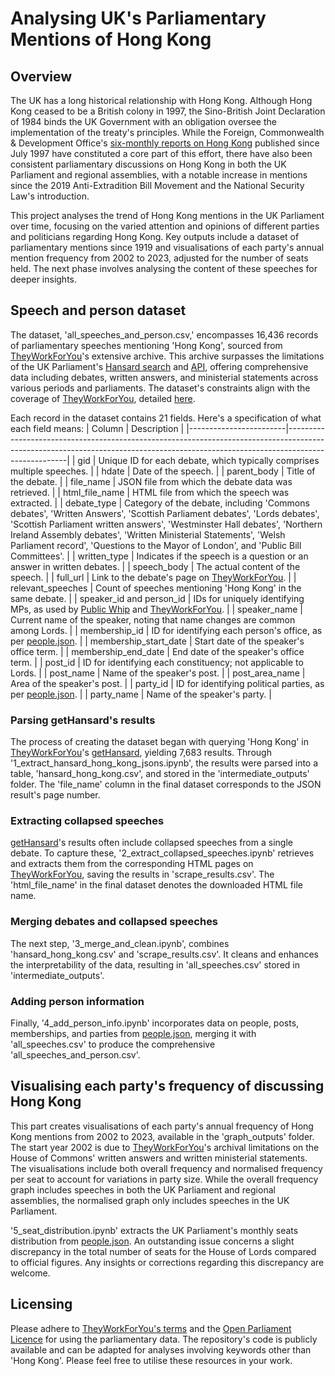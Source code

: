 [TheyWorkForYou]: https://www.theyworkforyou.com/
# Analysing UK's Parliamentary Mentions of Hong Kong
## Overview
The UK has a long historical relationship with Hong Kong. Although Hong Kong ceased to be a British colony in 1997, the Sino-British Joint Declaration of 1984 binds the UK Government with an obligation oversee the implementation of the treaty's principles. While the Foreign, Commonwealth & Development Office's [six-monthly reports on Hong Kong](https://www.gov.uk/government/collections/) published since July 1997 have constituted a core part of this effort, there have also been consistent parliamentary discussions on Hong Kong in both the UK Parliament and regional assemblies, with a notable increase in mentions since the 2019 Anti-Extradition Bill Movement and the National Security Law's introduction.

This project analyses the trend of Hong Kong mentions in the UK Parliament over time, focusing on the varied attention and opinions of different parties and politicians regarding Hong Kong. Key outputs include a dataset of parliamentary mentions since 1919 and visualisations of each party's annual mention frequency from 2002 to 2023, adjusted for the number of seats held. The next phase involves analysing the content of these speeches for deeper insights.

## Speech and person dataset
The dataset, 'all_speeches_and_person.csv,' encompasses 16,436 records of parliamentary speeches mentioning 'Hong Kong', sourced from [TheyWorkForYou]'s extensive archive. This archive surpasses the limitations of the UK Parliament's [Hansard search](https://hansard.parliament.uk/search) and [API](https://developer.parliament.uk/), offering comprehensive data including debates, written answers, and ministerial statements across various periods and parliaments. The dataset's constraints align with the coverage of [TheyWorkForYou], detailed [here](https://www.theyworkforyou.com/help/).

Each record in the dataset contains 21 fields. Here's a specification of what each field means:
| Column                 | Description                                                                                                                                                                       |
|------------------------|-----------------------------------------------------------------------------------------------------------------------------------------------------------------------------------|
| gid                    | Unique ID for each debate, which typically comprises multiple speeches.                                                                                                           |
| hdate                  | Date of the speech.                                                                                                                                                               |
| parent_body            | Title of the debate.                                                                                                                                                              |
| file_name              | JSON file from which the debate data was retrieved.                                                                                                                               |
| html_file_name         | HTML file from which the speech was extracted.                                                                                                                                    |
| debate_type            | Category of the debate, including 'Commons debates', 'Written Answers', 'Scottish Parliament debates', 'Lords debates', 'Scottish Parliament written answers', 'Westminster Hall debates', 'Northern Ireland Assembly debates', 'Written Ministerial Statements', 'Welsh Parliament record', 'Questions to the Mayor of London', and 'Public Bill Committees'. |
| written_type           | Indicates if the speech is a question or an answer in written debates.                                                                                                            |
| speech_body            | The actual content of the speech.                                                                                                                                                 |
| full_url               | Link to the debate's page on [TheyWorkForYou].                                                                                                                                    |
| relevant_speeches      | Count of speeches mentioning 'Hong Kong' in the same debate.                                                                                                                      |
| speaker_id and person_id | IDs for uniquely identifying MPs, as used by [Public Whip](https://www.publicwhip.org.uk/) and [TheyWorkForYou].                                                                   |
| speaker_name           | Current name of the speaker, noting that name changes are common among Lords.                                                                                                     |
| membership_id          | ID for identifying each person's office, as per [people.json](https://parser.theyworkforyou.com/members.html).                                                                    |
| membership_start_date  | Start date of the speaker's office term.                                                                                                                                          |
| membership_end_date    | End date of the speaker's office term.                                                                                                                                            |
| post_id                | ID for identifying each constituency; not applicable to Lords.                                                                                                                    |
| post_name              | Name of the speaker's post.                                                                                                                                                       |
| post_area_name         | Area of the speaker's post.                                                                                                                                                       |
| party_id               | ID for identifying political parties, as per [people.json](https://parser.theyworkforyou.com/members.html).                                                                       |
| party_name             | Name of the speaker's party.                                                                                                                                                      |

### Parsing getHansard's results
The process of creating the dataset began with querying 'Hong Kong' in [TheyWorkForYou]'s [getHansard](https://www.theyworkforyou.com/api/docs/getHansard), yielding 7,683 results. Through '1_extract_hansard_hong_kong_jsons.ipynb', the results were parsed into a table, 'hansard_hong_kong.csv', and stored in the 'intermediate_outputs' folder. The 'file_name' column in the final dataset corresponds to the JSON result's page number.

### Extracting collapsed speeches
[getHansard](https://www.theyworkforyou.com/api/docs/getHansard)'s results often include collapsed speeches from a single debate. To capture these, '2_extract_collapsed_speeches.ipynb' retrieves and extracts them from the corresponding HTML pages on [TheyWorkForYou], saving the results in 'scrape_results.csv'. The 'html_file_name' in the final dataset denotes the downloaded HTML file name.

### Merging debates and collapsed speeches
The next step, '3_merge_and_clean.ipynb', combines 'hansard_hong_kong.csv' and 'scrape_results.csv'. It cleans and enhances the interpretability of the data, resulting in 'all_speeches.csv' stored in 'intermediate_outputs'.

### Adding person information
Finally, '4_add_person_info.ipynb' incorporates data on people, posts, memberships, and parties from [people.json](https://parser.theyworkforyou.com/members.html), merging it with 'all_speeches.csv' to produce the comprehensive 'all_speeches_and_person.csv'.

## Visualising each party's frequency of discussing Hong Kong
This part creates visualisations of each party's annual frequency of Hong Kong mentions from 2002 to 2023, available in the 'graph_outputs' folder. The start year 2002 is due to [TheyWorkForYou]'s archival limitations on the House of Commons' written answers and written ministerial statements. The visualisations include both overall frequency and normalised frequency per seat to account for variations in party size. While the overall frequency graph includes speeches in both the UK Parliament and regional assemblies, the normalised graph only includes speeches in the UK Parliament.

'5_seat_distribution.ipynb' extracts the UK Parliament's monthly seats distribution from [people.json](https://parser.theyworkforyou.com/members.html). An outstanding issue concerns a slight discrepancy in the total number of seats for the House of Lords compared to official figures. Any insights or corrections regarding this discrepancy are welcome.

## Licensing
Please adhere to [TheyWorkForYou's terms](https://www.theyworkforyou.com/api/terms#licensing) and the [Open Parliament Licence](https://www.parliament.uk/site-information/copyright/) for using the parliamentary data. The repository's code is publicly available and can be adapted for analyses involving keywords other than 'Hong Kong'. Please feel free to utilise these resources in your work.